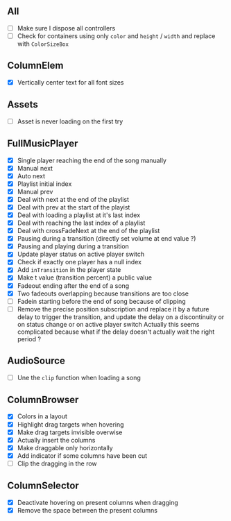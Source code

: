 ## All

- [ ] Make sure I dispose all controllers
- [ ] Check for containers using only `color` and `height` / `width` and replace with `ColorSizeBox`

## ColumnElem

- [x] Vertically center text for all font sizes

## Assets

- [ ] Asset is never loading on the first try

## FullMusicPlayer

- [x] Single player reaching the end of the song manually
- [x] Manual next
- [x] Auto next
- [x] Playlist initial index
- [x] Manual prev
- [x] Deal with next at the end of the playlist
- [x] Deal with prev at the start of the playist
- [x] Deal with loading a playlist at it's last index
- [x] Deal with reaching the last index of a playlist
- [x] Deal with crossFadeNext at the end of the playlist
- [x] Pausing during a transition (directly set volume at end value ?)
- [x] Pausing and playing during a transition
- [x] Update player status on active player switch
- [x] Check if exactly one player has a null index
- [x] Add `inTransition` in the player state
- [x] Make t value (transition percent) a public value
- [x] Fadeout ending after the end of a song
- [x] Two fadeouts overlapping because transitions are too close
- [ ] Fadein starting before the end of song because of clipping
- [ ] Remove the precise position subscription and replace it by a future delay to trigger the transition,
      and update the delay on a discontinuity or on status change or on active player switch
      Actually this seems complicated because what if the delay doesn't actually wait the right period ?

## AudioSource

- [ ] Une the `clip` function when loading a song

## ColumnBrowser

- [x] Colors in a layout
- [x] Highlight drag targets when hovering
- [x] Make drag targets invisible overwise
- [x] Actually insert the columns
- [x] Make draggable only horizontally
- [x] Add indicator if some columns have been cut
- [ ] Clip the dragging in the row

## ColumnSelector

- [x] Deactivate hovering on present columns when dragging
- [x] Remove the space between the present columns
